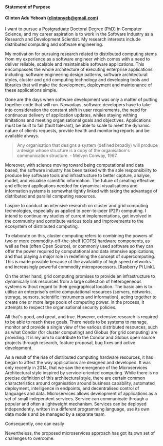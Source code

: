 #### Statement of Purpose 

#### Clinton Adu Yeboah (clintonyeb@gmail.com)

I want to pursue a Postgraduate Doctoral Degree (PhD) in Computer Science, and my career aspiration is to work in the Software Industry as a Research and Development Scientist. My research interests include distributed computing and software engineering.

My motivation for pursuing research related to distributed computing stems from my experience as a software engineer which comes with a need to deliver reliable, scalable and maintainable software applications. This encompasses the whole architecture of executing enterprise applications including: software engineering design patterns, software architectural styles, cluster and grid computing technology and developing tools and libraries that will make the development, deployment and maintenance of these applications simple.

Gone are the days when software development was only a matter of putting together code that will run. Nowadays, software developers have to take into consideration the constant shift in user requirements, the need for continuous delivery of application updates, whiles staying withing limitations and meeting organisational goals and objectives. Applications must be built to fail (fault tolerant), be able to scale to meet the dynamic nature of clients requests, provide health and monitoring reports and be available always.

> Any organisation that designs a system (defined broadly) will produce a design whose structure is a copy of the organisation's communication structure. - Melvyn Conway, 1967.

Moreover, with science moving toward being computational and data based, the software industry has been tasked with the sole responsibility to produce key software tools and infrastructure to better capture, analyse, model, and visualise scientific information. The future of creating effective and efficient applications needed for dynamical visualisations and information systems is somewhat tightly linked with taking the advantage of distributed and parallel computing resources.

I aspire to conduct an intensive research on cluster and grid computing technologies, especially as applied to peer-to-peer (P2P) computing. I intend to continue my studies of current implementations, get involved in the community and contribute various tools and improvements to the ecosystem of distributed computing.

To elaborate on this, cluster computing refers to combining the powers of two or more commodity-off-the-shelf (COTS) hardware components, as well as free (often Open Source), or commonly used software so they can offer the power required by computational and data intensive applications, and thus playing a major role in redefining the concept of supercomputing. This is made possible because of the availability of high speed networks and increasingly powerful commodity microprocessors. [Rasberry Pi Link].

On the other hand, grid computing promises to provide an infrastructure to dynamically link resources from a large collection of heterogeneous systems without regard to their geographical location. The basic aim is to utilise an enterprise's entire computational resources (servers, networks, storage, sensors, scientific instruments and information), acting together to create one or more large pools of computing power. In the process, it attempts to respect the organisational security policies.

All that's good, and great, and true. However, extensive research is required to be able to reach these goals. There needs to be systems to manage, monitor and provide a single view of the various distributed resources, such as what Condor (for cluster computing) and Globus (for grid computing) are providing. It is my aim to contribute to the Condor and Globus open source projects through research, feature proposal, bug fixes and active development.

As a result of the rise of distributed computing hardware resources, it has began to affect the way applications are designed and developed. It was only recently in 2014, that we saw the emergence of the Microservices Architectural style inspired by service-oriented computing. While there is no precise definition of this architectural style, there are certain common characteristics around organisation around business capability, automated deployment, intelligence in endpoints, and decentralised control of languages and data. Microservices allows development of applications as a set of small independent services. Service can communicate through a popular and often a lightweight mechanism. Services can be deployed independently, written in a different programming language, use its own data models and be managed by a separate team.

Consequently, one can easily 

Nevertheless, the proposed microservices approach has got its own set of challenges to overcome. 